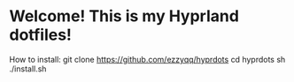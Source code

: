 # Welcome! This is my Hyprland dotfiles!

How to install:
git clone https://github.com/ezzyqq/hyprdots
cd hyprdots
sh ./install.sh
